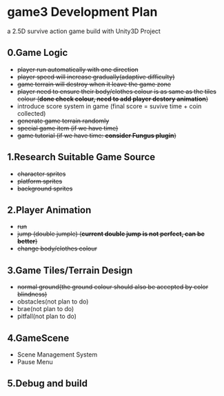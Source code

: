 # game3 Development Plan
a 2.5D survive action game build with Unity3D Project

## 0.Game Logic
- ~~player run automatically with one direction~~
- ~~player speed will increase gradually(adaptive difficulty)~~
- ~~game terrain will destroy when it leave the game zone~~
- ~~player need to ensure their body/clothes colour is as same as the tiles colour (**done check colour, need to add player destory animation**)~~
- introduce score system in game (final score = suvive time + coin collected)
- ~~generate game terrain randomly~~
- ~~special game item (if we have time)~~
- ~~game tutorial (if we have time: **consider Fungus plugin**)~~

## 1.Research Suitable Game Source
- ~~character sprites~~
- ~~platform sprites~~
- ~~background sprites~~

## 2.Player Animation
- ~~run~~
- ~~jump (double jumple) (**current double jump is not perfect, can be better**)~~
- ~~change body/clothes colour~~

## 3.Game Tiles/Terrain Design
- ~~normal ground(the ground colour should also be accepted by color blindness)~~
- obstacles(not plan to do)
- brae(not plan to do)
- pitfall(not plan to do)

## 4.GameScene
- Scene Management System
- Pause Menu

## 5.Debug and build
